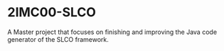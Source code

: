 # 2IMC00-SLCO
A Master project that focuses on finishing and improving the Java code generator of the SLCO framework.
